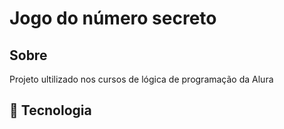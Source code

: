 <h1>Jogo do número secreto</h1>

<h2>Sobre</h2>

<p>Projeto ultilizado nos cursos de lógica de programação da Alura</p>

## :rocket: Tecnologia

